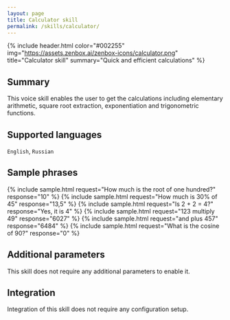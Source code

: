 ```yaml
---
layout: page
title: Calculator skill
permalink: /skills/calculator/
---
```


{% include header.html color="#002255" img="https://assets.zenbox.ai/zenbox-icons/calculator.png" title="Calculator skill" summary="Quick and efficient calculations" %}

## Summary
This voice skill enables the user to get the calculations including elementary arithmetic, square root extraction, exponentiation and trigonometric functions.

## Supported languages
`English`, `Russian`

## Sample phrases
{% include sample.html request="How much is the root of one hundred?" response="10" %}
{% include sample.html request="How much is 30% of 45" response="13,5" %}
{% include sample.html request="Is 2 + 2 = 4?" response="Yes, it is 4" %}
{% include sample.html request="123 multiply 49" response="6027" %}
{% include sample.html request="and plus 457" response="6484" %}
{% include sample.html request="What is the cosine of 90?" response="0" %}

## Additional parameters
This skill does not require any additional parameters to enable it.

## Integration
Integration of this skill does not require any configuration setup.